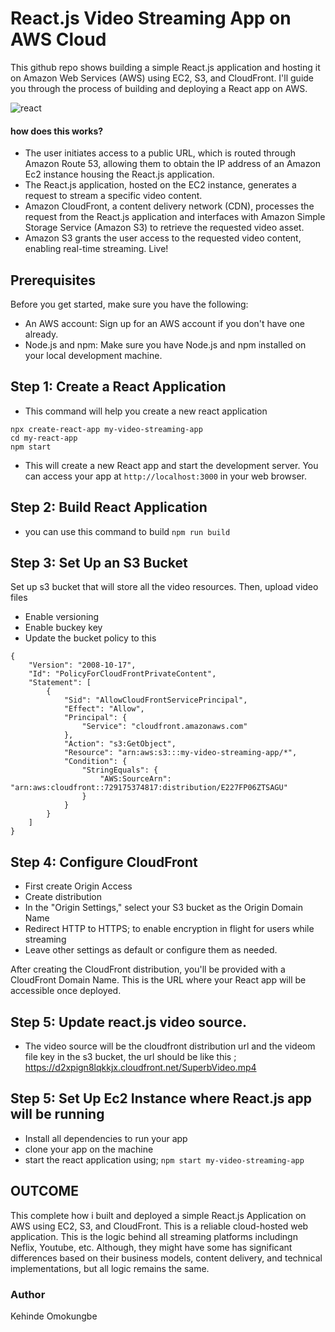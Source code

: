 # React.js Video Streaming App on AWS Cloud

This github repo shows building a simple React.js application and hosting it on Amazon Web Services (AWS) using EC2, S3, and CloudFront. I'll guide you through the process of building and deploying a React app on AWS.

![react](https://github.com/OK-CodeClinic/Build_a_Video_Streaming_App_on_AWS_Cloud/assets/100064229/71745397-85af-4f5a-b58f-4a3c5edffe3a)
#### how does this works?
- The user initiates access to a public URL, which is routed through Amazon Route 53, allowing them to obtain the IP address of an Amazon Ec2 instance housing the React.js application.
- The React.js application, hosted on the EC2 instance, generates a request to stream a specific video content.
- Amazon CloudFront, a content delivery network (CDN), processes the request from the React.js application and interfaces with Amazon Simple Storage Service (Amazon S3) to retrieve the requested video asset.
- Amazon S3 grants the user access to the requested video content, enabling real-time streaming. Live!

## Prerequisites
Before you get started, make sure you have the following:
- An AWS account: Sign up for an AWS account if you don't have one already.
- Node.js and npm: Make sure you have Node.js and npm installed on your local development machine.

## Step 1: Create a React Application
- This command will help you create a new react application
```
npx create-react-app my-video-streaming-app
cd my-react-app
npm start

```

- This will create a new React app and start the development server. You can access your app at ```http://localhost:3000``` in your web browser.

## Step 2: Build React Application
- you can use this command to build
 ```npm run build```

## Step 3: Set Up an S3 Bucket
Set up s3 bucket that will store all the video resources. Then, upload video files
- Enable versioning
- Enable buckey key
- Update the bucket policy to this
```
{
    "Version": "2008-10-17",
    "Id": "PolicyForCloudFrontPrivateContent",
    "Statement": [
        {
            "Sid": "AllowCloudFrontServicePrincipal",
            "Effect": "Allow",
            "Principal": {
                "Service": "cloudfront.amazonaws.com"
            },
            "Action": "s3:GetObject",
            "Resource": "arn:aws:s3:::my-video-streaming-app/*",
            "Condition": {
                "StringEquals": {
                    "AWS:SourceArn": "arn:aws:cloudfront::729175374817:distribution/E227FP06ZTSAGU"
                }
            }
        }
    ]
}

```

## Step 4: Configure CloudFront
- First create Origin Access
- Create distribution 
- In the "Origin Settings," select your S3 bucket as the Origin Domain Name
- Redirect HTTP to HTTPS;  to enable encryption in flight for users while streaming
- Leave other settings as default or configure them as needed.

After creating the CloudFront distribution, you'll be provided with a CloudFront Domain Name. This is the URL where your React app will be accessible once deployed.

## Step 5: Update react.js video source.
- The video source will be the cloudfront distribution url and the videom file key in the s3 bucket, the url should be like this ; https://d2xpign8lqkkjx.cloudfront.net/SuperbVideo.mp4


## Step 5: Set Up Ec2 Instance where React.js app will be running
- Install all dependencies to run your app
- clone your app on the machine
- start the react application using;
 ```npm start my-video-streaming-app```


 ## OUTCOME


This complete how i built and deployed a simple React.js Application on AWS using EC2, S3, and CloudFront. This is a  reliable cloud-hosted web application. This is the logic behind all streaming platforms includingn Neflix, Youtube, etc. Although, they might have some has significant differences based on their business models, content delivery, and technical implementations, but all logic remains the same.

 ### Author
Kehinde Omokungbe
